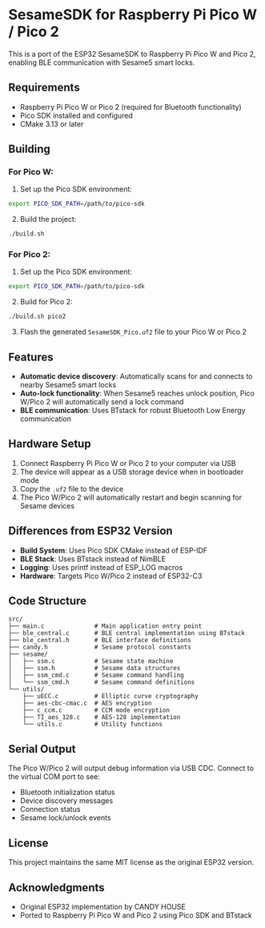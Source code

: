 # SesameSDK for Raspberry Pi Pico W / Pico 2

This is a port of the ESP32 SesameSDK to Raspberry Pi Pico W and Pico 2, enabling BLE communication with Sesame5 smart locks.

## Requirements

- Raspberry Pi Pico W or Pico 2 (required for Bluetooth functionality)
- Pico SDK installed and configured
- CMake 3.13 or later

## Building

### For Pico W:
1. Set up the Pico SDK environment:
```bash
export PICO_SDK_PATH=/path/to/pico-sdk
```

2. Build the project:
```bash
./build.sh
```

### For Pico 2:
1. Set up the Pico SDK environment:
```bash
export PICO_SDK_PATH=/path/to/pico-sdk
```

2. Build for Pico 2:
```bash
./build.sh pico2
```

3. Flash the generated `SesameSDK_Pico.uf2` file to your Pico W or Pico 2

## Features

- **Automatic device discovery**: Automatically scans for and connects to nearby Sesame5 smart locks
- **Auto-lock functionality**: When Sesame5 reaches unlock position, Pico W/Pico 2 will automatically send a lock command
- **BLE communication**: Uses BTstack for robust Bluetooth Low Energy communication

## Hardware Setup

1. Connect Raspberry Pi Pico W or Pico 2 to your computer via USB
2. The device will appear as a USB storage device when in bootloader mode
3. Copy the `.uf2` file to the device
4. The Pico W/Pico 2 will automatically restart and begin scanning for Sesame devices

## Differences from ESP32 Version

- **Build System**: Uses Pico SDK CMake instead of ESP-IDF
- **BLE Stack**: Uses BTstack instead of NimBLE
- **Logging**: Uses printf instead of ESP_LOG macros
- **Hardware**: Targets Pico W/Pico 2 instead of ESP32-C3

## Code Structure

```
src/
├── main.c              # Main application entry point
├── ble_central.c       # BLE central implementation using BTstack
├── ble_central.h       # BLE interface definitions
├── candy.h             # Sesame protocol constants
├── sesame/
│   ├── ssm.c           # Sesame state machine
│   ├── ssm.h           # Sesame data structures
│   ├── ssm_cmd.c       # Sesame command handling
│   └── ssm_cmd.h       # Sesame command definitions
└── utils/
    ├── uECC.c          # Elliptic curve cryptography
    ├── aes-cbc-cmac.c  # AES encryption
    ├── c_ccm.c         # CCM mode encryption
    ├── TI_aes_128.c    # AES-128 implementation
    └── utils.c         # Utility functions
```

## Serial Output

The Pico W/Pico 2 will output debug information via USB CDC. Connect to the virtual COM port to see:
- Bluetooth initialization status
- Device discovery messages
- Connection status
- Sesame lock/unlock events

## License

This project maintains the same MIT license as the original ESP32 version.

## Acknowledgments

- Original ESP32 implementation by CANDY HOUSE
- Ported to Raspberry Pi Pico W and Pico 2 using Pico SDK and BTstack